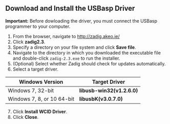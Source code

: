 ## Download and Install the USBasp Driver

**Important:** Before dowloading the driver, you must connect the USBasp programmer to your computer.

1. From the browser, navigate to http://zadig.akeo.ie/
2. Click **zadig2.3**.
3. Specify a directory on your file system and click **Save file**.
4. Navigate to the directory in which you downloaded the executable file and double-click `zadig-2.3.exe` to run the installer.
5. (Optional) Select whether Zadig should check for updates automatically.
6. Select a target driver.

| Windows Version | Target Driver |
|--------|--------|
|Windows 7, 32-bit |**libusb-win32(v1.2.6.0)**|
|Windows 7, 8, or 10 64-bit |**libusbK(v3.0.7.0)**|

7. Click **Install WCID Driver**.
8. Click **Close**.
